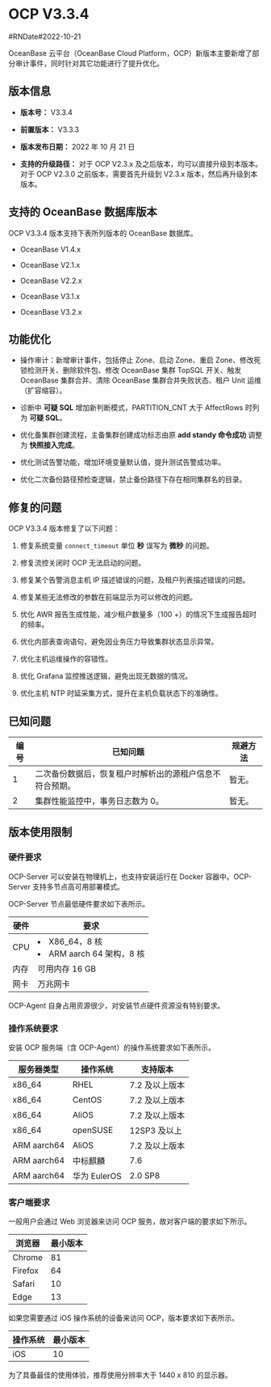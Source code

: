 # OCP V3.3.4

#RNDate#2022-10-21

OceanBase 云平台（OceanBase Cloud Platform，OCP）新版本主要新增了部分审计事件，同时针对其它功能进行了提升优化。

## 版本信息

* **版本号：** V3.3.4

* **前置版本：** V3.3.3

* **版本发布日期：** 2022 年 10 月 21 日

* **支持的升级路径：** 对于 OCP V2.3.x 及之后版本，均可以直接升级到本版本。对于 OCP V2.3.0 之前版本，需要首先升级到 V2.3.x 版本，然后再升级到本版本。

## 支持的 OceanBase 数据库版本

OCP V3.3.4 版本支持下表所列版本的 OceanBase 数据库。

* OceanBase V1.4.x

* OceanBase V2.1.x

* OceanBase V2.2.x

* OceanBase V3.1.x

* OceanBase V3.2.x

## 功能优化

* 操作审计：新增审计事件，包括停止 Zone、启动 Zone、重启 Zone、修改死锁检测开关、删除软件包、修改 OceanBase 集群 TopSQL 开关、触发 OceanBase 集群合并、清除 OceanBase 集群合并失败状态、租户 Unit 运维（扩容缩容）。

* 诊断中 **可疑 SQL** 增加新判断模式，PARTITION_CNT 大于 AffectRows 时列为 **可疑 SQL**。

* 优化备集群创建流程，主备集群创建成功标志由原 **add standy 命令成功** 调整为 **快照接入完成**。

* 优化测试告警功能，增加环境变量默认值，提升测试告警成功率。

* 优化二次备份路径预检查逻辑，禁止备份路径下存在相同集群名的目录。

## 修复的问题

OCP V3.3.4 版本修复了以下问题：

1. 修复系统变量 `connect_timeout` 单位 **秒** 误写为 **微秒** 的问题。

2. 修复流控关闭时 OCP 无法启动的问题。

3. 修复某个告警消息主机 IP 描述错误的问题，及租户列表描述错误的问题。

4. 修复某些无法修改的参数在前端显示为可以修改的问题。

5. 优化 AWR 报告生成性能，减少租户数量多（100 +）的情况下生成报告超时的频率。

6. 优化内部表查询语句，避免因业务压力导致集群状态显示异常。

7. 优化主机运维操作的容错性。

8. 优化 Grafana 监控推送逻辑，避免出现无数据的情况。

9. 优化主机 NTP 时延采集方式，提升在主机负载状态下的准确性。

## 已知问题

| 编号 | 已知问题      | 规避方法   |
|----|---------|---------------|
| 1  | 二次备份数据后，恢复租户时解析出的源租户信息不符合预期。 | 暂无。 |
| 2  | 集群性能监控中，事务日志数为 0。      | 暂无。   |

## 版本使用限制

### 硬件要求

OCP-Server 可以安装在物理机上，也支持安装运行在 Docker 容器中。OCP-Server 支持多节点高可用部署模式。

OCP-Server 节点最低硬件要求如下表所示。

| 硬件  | 要求                                 |
|-----|------------------------------------|
| CPU | <li>X86_64，8 核</li><li>ARM aarch 64 架构，8 核</li> |
| 内存  | 可用内存 16 GB                         |
| 网卡  | 万兆网卡                               |

OCP-Agent 自身占用资源很少，对安装节点硬件资源没有特别要求。

### 操作系统要求

安装 OCP 服务端（含 OCP-Agent）的操作系统要求如下表所示。

|    服务器类型    |    操作系统    |   支持版本    |
|-------------|------------|-----------|
| x86_64      | RHEL       | 7.2 及以上版本 |
| x86_64      | CentOS     | 7.2 及以上版本 |
| x86_64      | AliOS      | 7.2 及以上版本 |
| x86_64      | openSUSE   | 12SP3 及以上 |
| ARM aarch64 | AliOS      | 7.2 及以上版本 |
| ARM aarch64 | 中标麒麟       | 7.6       |
| ARM aarch64 | 华为 EulerOS | 2.0 SP8   |

### 客户端要求

一般用户会通过 Web 浏览器来访问 OCP 服务，故对客户端的要求如下所示。

| 浏览器     | 最小版本 |
|---------|------|
| Chrome  | 81   |
| Firefox | 64   |
| Safari  | 10   |
| Edge    | 13   |

如果您需要通过 iOS 操作系统的设备来访问 OCP，版本要求如下表所示。

| 操作系统 | 最小版本 |
|------|------|
| iOS  | 10   |

为了具备最佳的使用体验，推荐使用分辨率大于 1440 x 810 的显示器。
